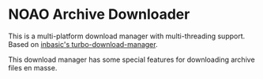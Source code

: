 NOAO Archive Downloader
===

This is a multi-platform download manager with multi-threading support. Based on [inbasic's turbo-download-manager](https://github.com/inbasic/turbo-download-manager/).

This download manager has some special features for downloading archive files en masse.

